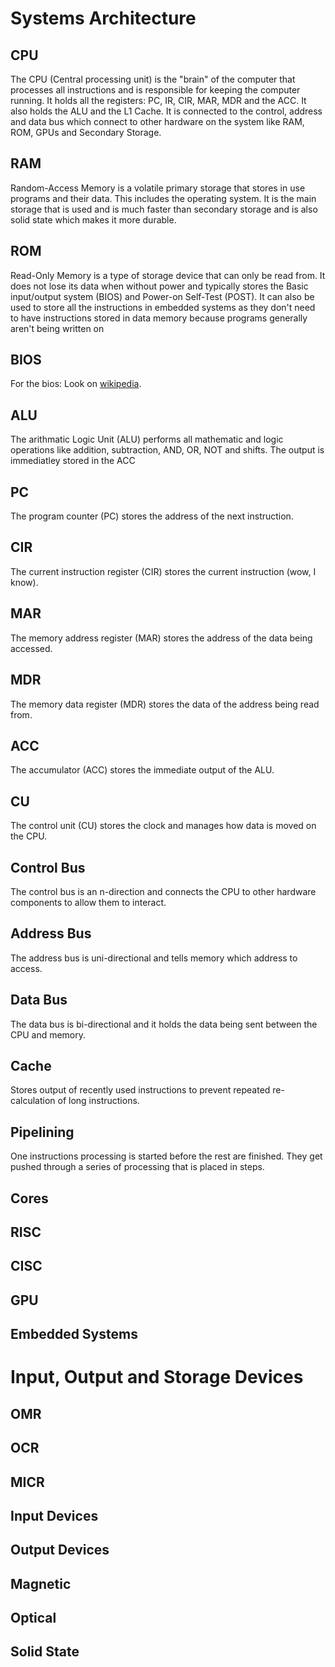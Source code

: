 # Systems Architecture

## CPU

The CPU (Central processing unit) is the "brain" of the computer that processes all instructions and is responsible for keeping the computer running. It holds all the registers: PC, IR, CIR, MAR, MDR and the ACC. It also holds the ALU and the L1 Cache. It is connected to the control, address and data bus which connect to other hardware on the system like RAM, ROM, GPUs and Secondary Storage.

## RAM

Random-Access Memory is a volatile primary storage that stores in use programs and their data. This includes the operating system. It is the main storage that is used and is much faster than secondary storage and is also solid state which makes it more durable.

## ROM

Read-Only Memory is a type of storage device that can only be read from. It does not lose its data when without power and typically stores the Basic input/output system (BIOS) and Power-on Self-Test (POST). It can also be used to store all the instructions in embedded systems as they don't need to have instructions stored in data memory because programs generally aren't being written on

## BIOS

For the bios: Look on [wikipedia](https://en.wikipedia.org/wiki/BIOS).

## ALU

The arithmatic Logic Unit (ALU) performs all mathematic and logic operations like addition, subtraction, AND, OR, NOT and shifts. The output is immediatley stored in the ACC

## PC

The program counter (PC) stores the address of the next instruction.

## CIR

The current instruction register (CIR) stores the current instruction (wow, I know).

## MAR

The memory address register (MAR) stores the address of the data being accessed.

## MDR

The memory data register (MDR) stores the data of the address being read from.

## ACC

The accumulator (ACC) stores the immediate output of the ALU.

## CU

The control unit (CU) stores the clock and manages how data is moved on the CPU.

## Control Bus

The control bus is an n-direction and connects the CPU to other hardware components to allow them to interact.

## Address Bus

The address bus is uni-directional and tells memory which address to access.

## Data Bus

The data bus is bi-directional and it holds the data being sent between the CPU and memory.

## Cache

Stores output of recently used instructions to prevent repeated re-calculation of long instructions.

## Pipelining

One instructions processing is started before the rest are finished. They get pushed through a series of processing that is placed in steps.

## Cores

## RISC

## CISC

## GPU

## Embedded Systems

# Input, Output and Storage Devices

## OMR
## OCR
## MICR
## Input Devices
## Output Devices
## Magnetic
## Optical
## Solid State

